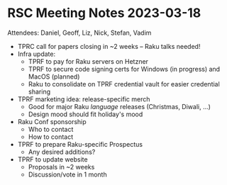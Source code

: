 # RSC Meeting Notes 2023-03-18

Attendees: Daniel, Geoff, Liz, Nick, Stefan, Vadim

* TPRC call for papers closing in ~2 weeks – Raku talks needed!
* Infra update:
  - TPRF to pay for Raku servers on Hetzner
  - TPRF to secure code signing certs for Windows (in progress) and MacOS (planned)
  - Raku to consolidate on TPRF credential vault for easier credential sharing
* TPRF marketing idea: release-specific merch
  - Good for major Raku *language* releases (Christmas, Diwali, ...)
  - Design mood should fit holiday's mood
* Raku Conf sponsorship
  - Who to contact
  - How to contact
* TPRF to prepare Raku-specific Prospectus
  - Any desired additions?
* TPRF to update website
  - Proposals in ~2 weeks
  - Discussion/vote in 1 month
